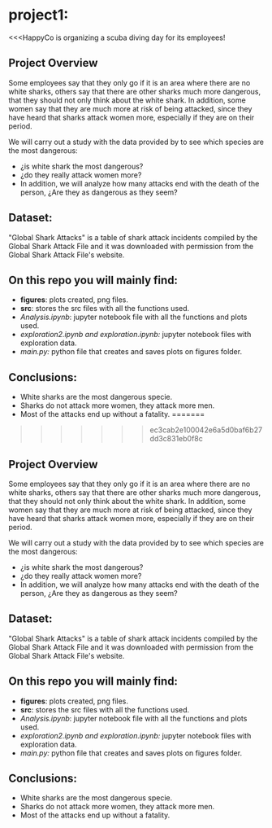 # project1: 
<<<HappyCo is organizing a scuba diving day for its employees!

## Project Overview
Some employees say that they only go if it is an area where there are no white sharks, others say that there are other sharks much more dangerous, that they should not only think about the white shark. In addition, some women say that they are much more at risk of being attacked, since they have heard that sharks attack women more, especially if they are on their period. 

We will carry out a study with the data provided by to see which species are the most dangerous:
- ¿is white shark the most dangerous?
- ¿do they really attack women more? 
- In addition, we will analyze how many attacks end with the death of the person, ¿Are they as dangerous as they seem?

## Dataset:
"Global Shark Attacks" is a table of shark attack incidents compiled by the Global Shark Attack File and it was downloaded with permission from the Global Shark Attack File's website.

## On this repo you will mainly find:
- **figures**: plots created, png files.
- **src**: stores the src files with all the functions used.
- _Analysis.ipynb_: jupyter notebook file with all the functions and plots used.
- _exploration2.ipynb and exploration.ipynb:_ jupyter notebook files with exploration data.
- _main.py:_ python file that creates and saves plots on figures folder.

## Conclusions: 
- White sharks are the most dangerous specie. 
- Sharks do not attack more women, they attack more men. 
- Most of the attacks end up without a fatality. 
=======
>>>>>>> ec3cab2e100042e6a5d0baf6b27dd3c831eb0f8c

## Project Overview
Some employees say that they only go if it is an area where there are no white sharks, others say that there are other sharks much more dangerous, that they should not only think about the white shark. In addition, some women say that they are much more at risk of being attacked, since they have heard that sharks attack women more, especially if they are on their period. 

We will carry out a study with the data provided by to see which species are the most dangerous:
- ¿is white shark the most dangerous?
- ¿do they really attack women more? 
- In addition, we will analyze how many attacks end with the death of the person, ¿Are they as dangerous as they seem?

## Dataset:
"Global Shark Attacks" is a table of shark attack incidents compiled by the Global Shark Attack File and it was downloaded with permission from the Global Shark Attack File's website.

## On this repo you will mainly find:
- **figures**: plots created, png files.
- **src**: stores the src files with all the functions used.
- _Analysis.ipynb_: jupyter notebook file with all the functions and plots used.
- _exploration2.ipynb and exploration.ipynb:_ jupyter notebook files with exploration data.
- _main.py:_ python file that creates and saves plots on figures folder.

## Conclusions: 
- White sharks are the most dangerous specie. 
- Sharks do not attack more women, they attack more men. 
- Most of the attacks end up without a fatality. 
